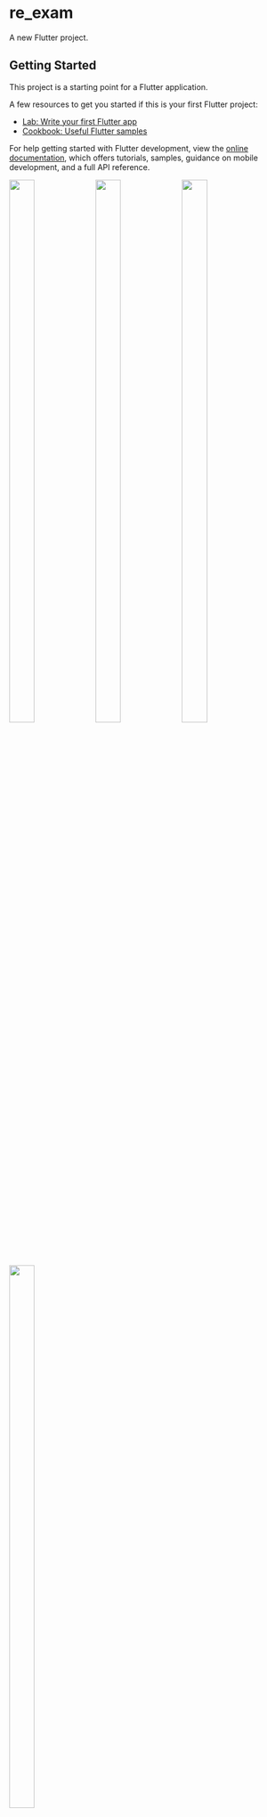 # re_exam

A new Flutter project.

## Getting Started

This project is a starting point for a Flutter application.

A few resources to get you started if this is your first Flutter project:

- [Lab: Write your first Flutter app](https://docs.flutter.dev/get-started/codelab)
- [Cookbook: Useful Flutter samples](https://docs.flutter.dev/cookbook)

For help getting started with Flutter development, view the
[online documentation](https://docs.flutter.dev/), which offers tutorials,
samples, guidance on mobile development, and a full API reference.
<p>
  <img src="https://github.com/userravina/re_exam/assets/120082785/81bc1725-fa25-4a71-8bd8-834980bb89b4" height="50%" width="30%">
  <img src="https://github.com/userravina/re_exam/assets/120082785/3938dad3-351a-4d43-99ee-a07457df9043"  height="50%" width="30%">
  <img src="https://github.com/userravina/re_exam/assets/120082785/5c989356-429c-42cb-af53-b846c047d09f" height="50%" width="30%">
  <img src="https://github.com/userravina/re_exam/assets/120082785/f047ff5f-f02b-4762-9b23-c0c8345ea5d2"  height="50%" width="30%">
</p>


name: gst_calculator
description: "A new Flutter project."
# The following line prevents the package from being accidentally published to
# pub.dev using `flutter pub publish`. This is preferred for private packages.
publish_to: 'none' # Remove this line if you wish to publish to pub.dev

# The following defines the version and build number for your application.
# A version number is three numbers separated by dots, like 1.2.43
# followed by an optional build number separated by a +.
# Both the version and the builder number may be overridden in flutter
# build by specifying --build-name and --build-number, respectively.
# In Android, build-name is used as versionName while build-number used as versionCode.
# Read more about Android versioning at https://developer.android.com/studio/publish/versioning
# In iOS, build-name is used as CFBundleShortVersionString while build-number is used as CFBundleVersion.
# Read more about iOS versioning at
# https://developer.apple.com/library/archive/documentation/General/Reference/InfoPlistKeyReference/Articles/CoreFoundationKeys.html
# In Windows, build-name is used as the major, minor, and patch parts
# of the product and file versions while build-number is used as the build suffix.
version: 1.0.0+1

environment:
  sdk: '>=3.3.0 <4.0.0'

# Dependencies specify other packages that your package needs in order to work.
# To automatically upgrade your package dependencies to the latest versions
# consider running `flutter pub upgrade --major-versions`. Alternatively,
# dependencies can be manually updated by changing the version numbers below to
# the latest version available on pub.dev. To see which dependencies have newer
# versions available, run `flutter pub outdated`.
dependencies:
  json_annotation: ^4.9.0
  built_value: ^8.9.2
  flutter:
    sdk: flutter
  device_info_plus: ^10.0.1
  flutter_localizations:
    sdk: flutter
  connectivity_plus: ^6.0.3



  # The following adds the Cupertino Icons font to your application.
  # Use with the CupertinoIcons class for iOS style icons.
  cupertino_icons: ^1.0.6
  get: ^4.6.6
  sizer: ^2.0.15
  language_picker: ^0.4.3
  intl: any
  shared_preferences: ^2.0.13
  flutter_seekbar: ^1.0.1
  soundpool: ^2.4.1
  just_audio: ^0.9.37
  vibration: ^1.8.4
  toggle_switch: ^2.3.0
  pie_chart: ^5.4.0
  http: ^1.2.1
  units_converter: ^3.0.0
  url_launcher: ^6.2.5
  share_plus: ^8.0.3
  google_mobile_ads: ^5.0.0
  purchases_ui_flutter: ^6.28.0
  purchases_flutter: ^6.28.0
  firebase_core: any
  firebase_remote_config: ^4.3.8
  firebase_analytics: ^10.8.0
  path_provider: ^2.1.2
  floor: ^1.4.2
  flutter_slidable: ^3.0.1
  easy_audience_network: ^0.0.6
  flutter_custom_tabs: ^2.0.0+1
  applovin_max: ^3.7.0


dev_dependencies:
  build_runner: ^2.4.9
  json_serializable: ^6.8.0
  built_value_generator: ^8.9.2
  floor_generator: ^1.4.2
  source_gen: ^1.5.0
  analyzer: ^5.0.0
  flutter_test:
    sdk: flutter

  # The "flutter_lints" package below contains a set of recommended lints to
  # encourage good coding practices. The lint set provided by the package is
  # activated in the `analysis_options.yaml` file located at the root of your
  # package. See that file for information about deactivating specific lint
  # rules and activating additional ones.
  flutter_lints: ^3.0.0

# For information on the generic Dart part of this file, see the
# following page: https://dart.dev/tools/pub/pubspec

# The following section is specific to Flutter packages.
flutter:

  generate: true
  # The following line ensures that the Material Icons font is
  # included with your application, so that you can use the icons in
  # the material Icons class.
  uses-material-design: true


  # To add assets to your application, add an assets section, like this:
  # assets:
  #   - images/a_dot_burr.jpeg
  #   - images/a_dot_ham.jpeg
  assets:
    - assets/images/
    - assets/images/more_tools.png
    - assets/images/tools/
    - assets/images/layout/
    - assets/images/layout/theme2/
    - assets/images/layout/theme3/
    - assets/images/layout/theme4/
    - assets/images/layout/theme5/
    - assets/images/layout/theme6/
    - assets/images/layout/theme7/
    - assets/images/layout/theme8/
    - assets/images/layout/theme9/
    - assets/images/layout/theme10/
    - assets/sounds/coin_add.wav
    - assets/sounds/clickeffect.mp3

  # An image asset can refer to one or more resolution-specific "variants", see
  # https://flutter.dev/assets-and-images/#resolution-aware

  # For details regarding adding assets from package dependencies, see
  # https://flutter.dev/assets-and-images/#from-packages

  # To add custom fonts to your application, add a fonts section here,
  # in this "flutter" section. Each entry in this list should have a
  # "family" key with the font family name, and a "fonts" key with a
  # list giving the asset and other descriptors for the font. For
  # example:
  fonts:
    - family: Sansation
      fonts:
        - asset: assets/fonts/Sansation_Regular.ttf

    - family: DS-DIGI
      fonts:
        - asset: assets/fonts/DS-DIGI.TTF

    - family: DS-DIGIB
      fonts:
        - asset: assets/fonts/DS-DIGIB.TTF

  #
  # For details regarding fonts from package dependencies,
  # see https://flutter.dev/custom-fonts/#from-packages

